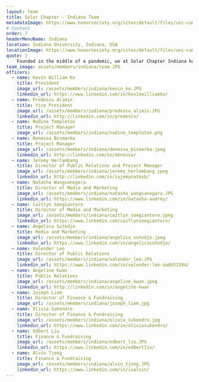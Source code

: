 ```yaml
---
layout: team
title: Solar Chapter - Indiana Team
metadataImage: https://www.honorsociety.org/sites/default/files/uni-campus-18590
# Content
order: 7
headerMenuName: Indiana
location: Indiana University, Indiana, USA
locationImage: https://www.honorsociety.org/sites/default/files/uni-campus-18590 
quote: |
    Founded in the middle of a pandemic, we at Solar Chapter Indiana had to be shrewd in how we were to flesh out our vision of empowering the people of Indonesia. Today, our team stands 14 strong and have completed water and education projects through creative fundraising methods and collaborations! We strive to multiply our impact and continue being a blessing to the marginalized. The world needs more love and kindness, so let us be the vessel.
team_image: assets/members/indiana/team.JPG
officers:
  - name: Kevin William Ko
    title: President
    image_url: /assets/members/indiana/kevin_ko.JPG
    linkedin_url: https://www.linkedin.com/in/kevinwilliamko/
  - name: Predescu Alimin
    title: Vice President
    image_url: /assets/members/indiana/predescu_alimin.JPG
    linkedin_url: http://linkedin.com/in/predescu/
  - name: Nadine Templeton
    title: Project Manager
    image_url: /assets/members/indiana/nadine_templeton.png
  - name: Denessa Bismarka
    title: Project Manager
    image_url: /assets/members/indiana/denessa_bismarka.jpeg
    linkedin_url: http://linkedin.com/in/denessa/
  - name: Jeremy Herlambang
    title: Director of Public Relations and Project Manager
    image_url: /assets/members/indiana/jeremy_herlambang.jpeg
    linkedin_url: http://linkedin.com/in/iujemynatksb/
  - name: Natasha Wangsanegara
    title: Director of Media and Marketing
    image_url: /assets/members/indiana/natasha_wangsanegara.JPG
    linkedin_url: https://www.linkedin.com/in/natasha-audrey/
  - name: Caitlyn Soegiantoro
    title: Director of Media and Marketing
    image_url: /assets/members/indiana/caitlyn_soegiantoro.jpeg
    linkedin_url: https://www.linkedin.com/caitlynsoegiantoro/
  - name: Angelica Sutedjo
    title: Media and Marketing
    image_url: /assets/members/indiana/angelica_sutedjo.jpeg
    linkedin_url: https://www.linkedin.com/in/angelicasutedjo/ 
  - name: Valender Leo
    title: Director of Public Relations 
    image_url: /assets/members/indiana/valender_leo.JPG
    linkedin_url: https://www.linkedin.com/in/valender-leo-aa6b51204/
  - name: Angeline Kwan
    title: Public Relations 
    image_url: /assets/members/indiana/angeline_kwan.jpeg
    linkedin_url: http://linkedin.com/in/angeline-kwan
  - name: Joseph Liem
    title: Director of Finance & Fundraising
    image_url: /assets/members/indiana/joseph_liem.jpg    
  - name: Olivia Sukendro
    title: Director of Finance & Fundraising
    image_url: /assets/members/indiana/olivia_sukendro.jpg
    linkedin_url: https://www.linkedin.com/in/oliviasukendro/ 
  - name: Edbert Liu
    title: Finance & Fundraising
    image_url: /assets/members/indiana/edbert_liu.JPG
    linkedin_url: https://www.linkedin.com/in/edbertliu/  
  - name: Alvin Tjong
    title: Finance & Fundraising
    image_url: /assets/members/indiana/alvin_tjong.JPG
    linkedin_url: https://www.linkedin.com/in/iualvin/  
---
```

